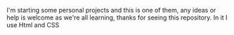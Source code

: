 
I'm starting some personal projects and this is one of them, any ideas or help is welcome as we're all learning, thanks for seeing this repository. In it I use Html and CSS
##
